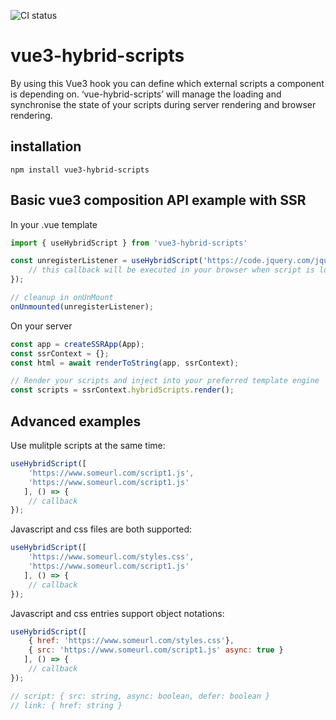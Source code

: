 ![CI status](https://github.com/rvdkooy/vue3-hybrid-scripts/workflows/CI/badge.svg)

# vue3-hybrid-scripts

By using this Vue3 hook you can define which external scripts a component is depending on. ‘vue-hybrid-scripts’ will manage the loading and synchronise the state of your scripts during server rendering and browser rendering.

## installation

```
npm install vue3-hybrid-scripts
```

## Basic vue3 composition API example with SSR

In your .vue template
``` javascript
import { useHybridScript } from 'vue3-hybrid-scripts'

const unregisterListener = useHybridScript('https://code.jquery.com/jquery-3.6.0.min.js', () => {
    // this callback will be executed in your browser when script is loaded
});

// cleanup in onUnMount
onUnmounted(unregisterListener);
```

On your server
``` javascript
const app = createSSRApp(App);
const ssrContext = {};
const html = await renderToString(app, ssrContext);

// Render your scripts and inject into your preferred template engine
const scripts = ssrContext.hybridScripts.render();
```

## Advanced examples

Use mulitple scripts at the same time:
``` javascript
useHybridScript([
    'https://www.someurl.com/script1.js',
    'https://www.someurl.com/script1.js'
   ], () => {
    // callback
});
```

Javascript and css files are both supported:
``` javascript
useHybridScript([
    'https://www.someurl.com/styles.css',
    'https://www.someurl.com/script1.js'
   ], () => {
    // callback
});
```

Javascript and css entries support object notations:
``` javascript
useHybridScript([
    { href: 'https://www.someurl.com/styles.css'},
    { src: 'https://www.someurl.com/script1.js' async: true }
   ], () => {
    // callback
});

// script: { src: string, async: boolean, defer: boolean }
// link: { href: string }

```

